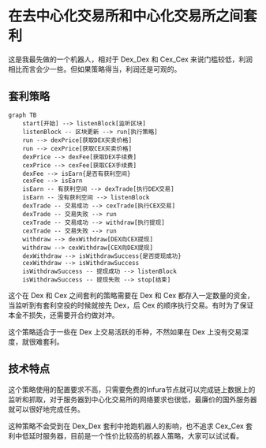 # 在去中心化交易所和中心化交易所之间套利
这是我最先做的一个机器人，相对于 Dex_Dex 和 Cex_Cex 来说门槛较低，利润相比而言会少一些。但如果策略得当，利润还是可观的。

## 套利策略

```mermaid
graph TB
    start[开始] --> listenBlock[监听区块]
    listenBlock -- 区块更新 --> run[执行策略]
    run --> dexPrice[获取DEX买卖价格]
    run --> cexPrice[获取CEX买卖价格]
    dexPrice --> dexFee[获取DEX手续费]
    cexPrice --> cexFee[获取CEX手续费]
    dexFee --> isEarn{是否有获利空间}
    cexFee --> isEarn
    isEarn -- 有获利空间 --> dexTrade[执行DEX交易]
    isEarn -- 没有获利空间 --> listenBlock
    dexTrade -- 交易成功 --> cexTrade[执行CEX交易]
    dexTrade -- 交易失败 --> run
    cexTrade -- 交易成功 --> withdraw[执行提现]
    cexTrade -- 交易失败 --> run
    withdraw --> dexWithdraw[DEX向CEX提现]
    withdraw --> cexWithdraw[CEX向DEX提现]
    dexWithdraw --> isWithdrawSuccess{是否提现成功}
    cexWithdraw --> isWithdrawSuccess
    isWithdrawSuccess -- 提现成功 --> listenBlock
    isWithdrawSuccess -- 提现失败 --> stop[结束]
```

这个在 Dex 和 Cex 之间套利的策略需要在 Dex 和 Cex 都存入一定数量的资金，当监听到有套利空投的时候就按先 Dex，后 Cex 的顺序执行交易。有时为了保证本金不损失，还需要开合约做对冲。

这个策略适合于一些在 Dex 上交易活跃的币种，不然如果在 Dex 上没有交易深度，就很难套利。

## 技术特点

这个策略使用的配置要求不高，只需要免费的Infura节点就可以完成链上数据上的监听和抓取，对于服务器到中心化交易所的网络要求也很低，最廉价的国外服务器就可以很好地完成任务。

这种策略不会受到在 Dex_Dex 套利中抢跑机器人的影响，也不追求 Cex_Cex 套利中低延时服务器，目前是一个性价比较高的机器人策略，大家可以试试看。
